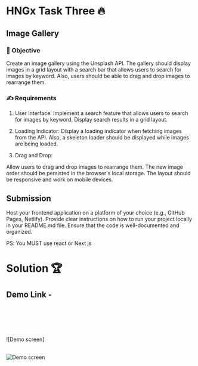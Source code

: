 # HNGx Task Three 🔥

## Image Gallery

### 🎯 Objective

Create an image gallery using the Unsplash API. The gallery should display images in a grid layout with a search bar that allows users to search for images by keyword. Also, users should be able to drag and drop images to rearrange them.

### ✍ Requirements

1. User Interface:
   Implement a search feature that allows users to search for images by keyword. Display search results in a grid layout.

2. Loading Indicator:
   Display a loading indicator when fetching images from the API. Also, a skeleton loader should be displayed while images are being loaded.

3. Drag and Drop:

Allow users to drag and drop images to rearrange them. The new image order should be persisted in the browser's local storage. The layout should be responsive and work on mobile devices.

## Submission

Host your frontend application on a platform of your choice (e.g., GitHub Pages, Netlify).
Provide clear instructions on how to run your project locally in your README.md file.
Ensure that the code is well-documented and organized.

PS: You MUST use react or Next js

# Solution 🏆

## Demo Link -

<br />
<br />

<br />
<br />

![Demo screen]
<br />
<br />

![Demo screen]()
